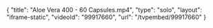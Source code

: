 {
    "title": "Aloe Vera 400 - 60 Capsules.mp4",
    "type": "solo",
    "layout": "iframe-static",
    "videoId": "99917660",
    "url": "\/tvpembed\/99917660"
}